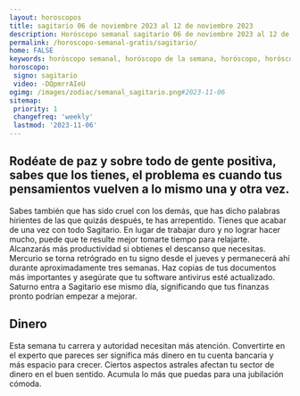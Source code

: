 ```yaml
---
layout: horoscopos
title: sagitario 06 de noviembre 2023 al 12 de noviembre 2023 
description: Horóscopo semanal sagitario 06 de noviembre 2023 al 12 de noviembre 2023. Rodéate de paz y sobre todo de gente positiva, sabes que los tienes, el problema es cuando tus pensamientos vuelven a lo mismo una y otra vez. 
permalink: /horoscopo-semanal-gratis/sagitario/
home: FALSE
keywords: horóscopo semanal, horóscopo de la semana, horóscopo, horóscopo gratis,horóscopos, horóscopo esperanza gracia, horoscopos sagitario la semana, horóscopos gratis, Tarot, Astrologia, Zodíaco, sagitario, horoscopo gratis, semanal
horoscopo:
 signo: sagitario
 video: -DQpmrrAIeU
ogimg: /images/zodiac/semanal_sagitario.png#2023-11-06
sitemap:
 priority: 1
 changefreq: 'weekly'
 lastmod: '2023-11-06'
---
```




## Rodéate de paz y sobre todo de gente positiva, sabes que los tienes, el problema es cuando tus pensamientos vuelven a lo mismo una y otra vez. 

Sabes también que has sido cruel con los demás, que has dicho palabras hirientes de las que quizás después, te has arrepentido. 
 Tienes que acabar de una vez con todo Sagitario.
En lugar de trabajar duro y no lograr hacer mucho, puede que te resulte mejor tomarte tiempo para relajarte. Alcanzarás más productividad si obtienes el descanso que necesitas. Mercurio se torna retrógrado en tu signo desde el jueves y permanecerá ahí durante aproximadamente tres semanas. Haz copias de tus documentos más importantes y asegúrate que tu software antivirus esté actualizado. Saturno entra a Sagitario ese mismo día, significando que tus finanzas pronto podrían empezar a mejorar.

## Dinero

Esta semana tu carrera y autoridad necesitan más atención. Convertirte en el experto que pareces ser significa más dinero en tu cuenta bancaria y más espacio para crecer. Ciertos aspectos astrales afectan tu sector de dinero en el buen sentido. Acumula lo más que puedas para una jubilación cómoda.